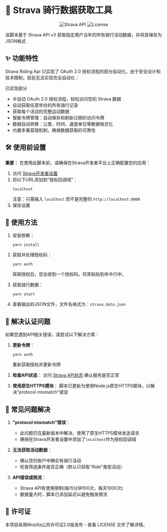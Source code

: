 # 🚴 Strava 骑行数据获取工具
<p align="center">
   <img alt="Strava API" src="https://img.shields.io/badge/Strava API-v3-FC4C02">
   <img alt="License" src="https://img.shields.io/badge/License-MPL--2.0-blue.svg">
</p>

该脚本基于 Strava API v3 获取指定用户当年的所有骑行活动数据，并将其保存为JSON格式

## ✨ 功能特性

Strava Riding Api 只实现了 OAuth 2.0 授权流程的部分自动化，由于安全设计和技术限制，目前无法实现完全自动化：

已实现部分

- 半自动 OAuth 2.0 授权流程，轻松访问您的 Strava 数据
- 自动获取任意年份的所有骑行记录
- 获取每个活动的完整运动数据
- 智能令牌管理：自动保存和刷新过期的访问令牌
- 数据自动转换：公里、时间、速度单位等数据格式化
- 内置多重容错机制，确保数据获取的可靠性

## 🛠️ 使用前设置

**重要：** 在使用此脚本前，请确保在Strava开发者平台上正确配置您的应用：

1. 访问 [Strava开发者设置](https://www.strava.com/settings/api)
2. 将以下URL添加到"授权回调域"：
   ```
   localhost
   ```
   注意：只需输入 `localhost` 而不是完整的 `http://localhost:8000`
3. 保存设置

## 📱 使用方法

1. 安装依赖：
   ```
   yarn install
   ```

2. 获取并处理授权码：
   ```
   yarn auth
   ```
   获取授权后，您会收到一个授权码。将其粘贴到命令行中。

3. 获取骑行数据：
   ```
   yarn start
   ```
   
4. 查看输出的JSON文件，文件名格式为：`strava_data.json`

## 🔧 解决认证问题

如果您遇到API相关错误，请尝试以下解决方案：

1. **更新令牌**：
   ```
   yarn auth
   ```
   重新获取授权并更新令牌

2. **检查API状态**：
   访问 [Strava API状态](https://status.strava.com/) 确认服务是否正常

3. **使用原生HTTPS模块**：
   脚本已更新为使用Node.js原生HTTPS模块，以解决"protocol mismatch"错误

## 📝 常见问题解决

1. **"protocol mismatch"错误**：
   - 此问题已在最新版本中解决，使用了原生HTTPS模块发送请求
   - 确保在Strava开发者设置中添加了`localhost`作为授权回调域

2. **无法获取活动数据**：
   - 确认您的账户中确实有骑行活动
   - 检查筛选条件是否正确（默认只获取"Ride"类型活动）

3. **API错误或限流**：
   - Strava API有使用限制(每15分钟100次，每天1000次)
   - 数据量大时，脚本已添加延迟以避免触发限流

## 📄 许可证

本项目采用Mozilla公共许可证2.0版发布 - 查看 LICENSE 文件了解详情。

